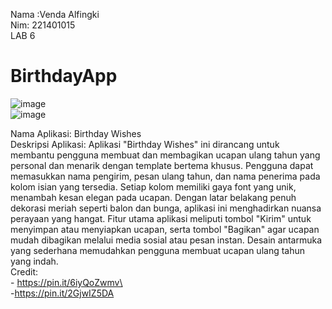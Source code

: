 Nama :Venda Alfingki<br>
Nim: 221401015<br>
LAB 6 <br>

# BirthdayApp <br>
![image](https://github.com/user-attachments/assets/47daf41d-06d5-4217-be6c-c84432979430) <br>
![image](https://github.com/user-attachments/assets/b5c8d8f4-0b2b-48e2-a61e-fefdac210365)

Nama Aplikasi: Birthday Wishes<br>
Deskripsi Aplikasi: Aplikasi "Birthday Wishes" ini dirancang untuk membantu pengguna membuat dan membagikan ucapan ulang tahun yang personal dan menarik dengan template bertema khusus. Pengguna dapat memasukkan nama pengirim, pesan ulang tahun, dan nama penerima pada kolom isian yang tersedia. Setiap kolom memiliki gaya font yang unik, menambah kesan elegan pada ucapan. Dengan latar belakang penuh dekorasi meriah seperti balon dan bunga, aplikasi ini menghadirkan nuansa perayaan yang hangat. Fitur utama aplikasi meliputi tombol "Kirim" untuk menyimpan atau menyiapkan ucapan, serta tombol "Bagikan" agar ucapan mudah dibagikan melalui media sosial atau pesan instan. Desain antarmuka yang sederhana memudahkan pengguna membuat ucapan ulang tahun yang indah.<br>
Credit: <br> - https://pin.it/6iyQoZwmv\ <br>
        -https://pin.it/2GjwIZ5DA

     
